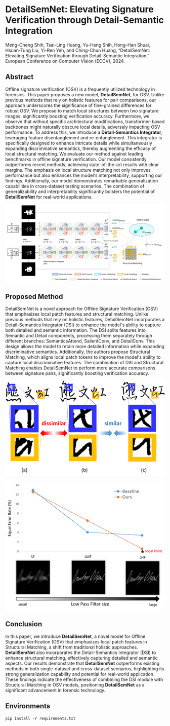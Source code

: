 # DetailSemNet: Elevating Signature Verification through Detail-Semantic Integration

Meng-Cheng Shih, Tsai-Ling Huang, Yu-Heng Shih, Hong-Han Shuai, Hsuan-Tung Liu, Yi-Ren Yeh, and Ching-Chun Huang, “DetailSemNet: Elevating Signature Verification through Detail-Semantic Integration,” European Conference on Computer Vision (ECCV), 2024.

## Abstract

Offline signature verification (OSV) is a frequently utilized technology in forensics. This paper proposes a new model, **DetailSemNet**, for OSV. Unlike previous methods that rely on holistic features for pair comparisons, our approach underscores the significance of fine-grained differences for robust OSV. We propose to match local structures between two signature images, significantly boosting verification accuracy. Furthermore, we observe that without specific architectural modifications, transformer-based backbones might naturally obscure local details, adversely impacting OSV performance. To address this, we introduce a **Detail-Semantics Integrator**, leveraging feature disentanglement and re-entanglement. This integrator is specifically designed to enhance intricate details while simultaneously expanding discriminative semantics, thereby augmenting the efficacy of local structural matching. We evaluate our method against leading benchmarks in offline signature verification. Our model consistently outperforms recent methods, achieving state-of-the-art results with clear margins. The emphasis on local structure matching not only improves performance but also enhances the model's interpretability, supporting our findings. Additionally, our model demonstrates remarkable generalization capabilities in cross-dataset testing scenarios. The combination of generalizability and interpretability significantly bolsters the potential of **DetailSemNet** for real-world applications.

![overview](https://github.com/nycu-acm/DetailSemNet_OSV/blob/main/fig/overview.png)

## Proposed Method

DetailSemNet is a novel approach for Offline Signature Verification (OSV) that emphasizes local patch features and structural matching. Unlike previous methods that rely on holistic features, DetailSemNet incorporates a Detail-Semantics Integrator (DSI) to enhance the model's ability to capture both detailed and semantic information. The DSI splits features into Semantic and Detail components, processing them separately through different branches: SemanticsAttend, SalientConv, and DetailConv. This design allows the model to retain more detailed information while expanding discriminative semantics. Additionally, the authors propose Structural Matching, which aligns local patch tokens to improve the model's ability to capture local discriminative features. The combination of DSI and Structural Matching enables DetailSemNet to perform more accurate comparisons between signature pairs, significantly boosting verification accuracy.

![patch](https://github.com/nycu-acm/DetailSemNet_OSV/blob/main/fig/patch.png "Three samples from the ChiSig dataset. Signature (a) originates from a different individual than signatures (b) and (c). At first glance, these signatures appear remarkably similar when viewed holistically. However, detailed analysis at the patch level reveals distinct differences between them, which are aspects frequently overlooked in previous methodologies.")

![DSI](https://github.com/nycu-acm/DetailSemNet_OSV/blob/main/fig/DSI.png "We employ filters to extract Low-frequency (LF), low-plus-middle frequency (LMF), and low-plus-high frequency (LHF) images. Our model captures both semantic pattern (low-frequency) and stroke structure and style detail (high-frequency) for improved verification. Leveraging high-frequency data enhances performance, unlike the baseline transformer model, which solely relies on low-frequency patterns and does not benefit from high-frequency features.")

## Conclusion

In this paper, we introduce **DetailSemNet**, a novel model for Offline Signature Verification (OSV) that emphasizes local patch features in Structural Matching, a shift from traditional holistic approaches. **DetailSemNet** also incorporates the Detail-Semantics Integrator (DSI) to enhance structural matching, effectively capturing detailed and semantic aspects. Our results demonstrate that **DetailSemNet** outperforms existing methods in both single-dataset and cross-dataset scenarios, highlighting its strong generalization capability and potential for real-world application. These findings indicate the effectiveness of combining the DSI module with Structural Matching in OSV models, positioning **DetailSemNet** as a significant advancement in forensic technology.

## Environments

```text
pip install -r requirements.txt
```

